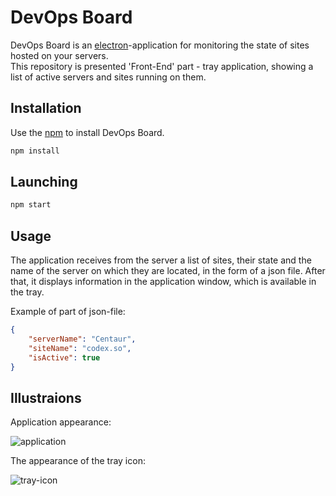 # DevOps Board

DevOps Board is an [electron](https://www.electronjs.org)-application for monitoring the state of sites hosted on your servers.\
This repository is presented 'Front-End' part - tray application, showing a list of active servers and sites running on them.

## Installation

Use the [npm](https://www.npmjs.com) to install DevOps Board.

```bash
npm install
```

## Launching

```bash
npm start
```
## Usage

The application receives from the server a list of sites, their state and the name of the server on which they are located, in the form of a json file. After that, it displays information in the application window, which is available in the tray.

Example of part of json-file:
```json
{
    "serverName": "Centaur",
    "siteName": "codex.so",
    "isActive": true
}
```

## Illustraions 
Application appearance:

![application](https://i.imgur.com/gjWkjJ5.png)

The appearance of the tray icon:

![tray-icon](https://i.imgur.com/dyMA5x0.png)

